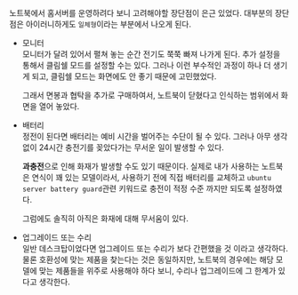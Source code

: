 노트북에서 홈서버를 운영하려다 보니 고려해야할 장단점이 은근 있었다.
대부분의 장단점은 아이러니하게도 `일체형`이라는 부분에서 나오게 된다.

- 모니터  
모니터가 달려 있어서 펼쳐 놓는 순간 전기도 쭉쭉 빠져 나가게 된다. 추가 설정을 통해서 클림쉘 모드를 설정할 수는 있다. 
그러나 이런 부수적인 과정이 하나 더 생기게 되고, 클림쉘 모드는 화면에도 안 좋기 때문에 고민했었다.

  그래서 면봉과 협탁을 추가로 구매하여서, 노트북이 닫혔다고 인식하는 범위에서 화면을 열어 놓았다.


-  배터리  
정전이 된다면 배터리는 예비 시간을 벌어주는 수단이 될 수 있다. 그러나 아무 생각없이 24시간 충전기를 꽂았다가는 무서운 일이 발생할 수 있다.

   **과충전**으로 인해 화재가 발생할 수도 있기 때문이다. 실제로 내가 사용하는 노트북은 연식이 꽤 있는 모델이라서, 사용하기 전에 직접 배터리를 교체하고 `ubuntu server battery guard`관련 키워드로 충전이 적정 수준 까지만 되도록 설정하였다.

   그럼에도 솔직히 아직은 화재에 대해 무서움이 있다.

- 업그레이드 또는 수리   
일반 데스크탑이었다면 업그레이드 또는 수리가 보다 간편했을 것 이라고 생각하다. 물론 호환성에 맞는 제품을 찾는다는 것은 동일하지만, 노트북의 경우에는 해당 모델에 맞는 제품들을 위주로 사용해야 하다 보니, 수리나 업그레이드에 그 한계가 있다고 생각한다.
